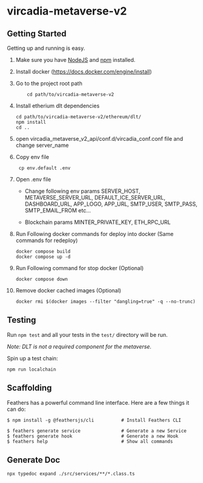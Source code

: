 # vircadia-metaverse-v2


## Getting Started

Getting up and running is easy.

1. Make sure you have [NodeJS](https://nodejs.org/) and [npm](https://www.npmjs.com/) installed.

2. Install docker (https://docs.docker.com/engine/install)

3. Go to the project root path
    ```
        cd path/to/vircadia-metaverse-v2
    ```

4. Install etherium dlt dependencies

    ```
    cd path/to/vircadia-metaverse-v2/ethereum/dlt/
    npm install
    cd ..
    ```
5. open vircadia_metaverse_v2_api/conf.d/vircadia_conf.conf file and change server_name

6. Copy env file
    ```
     cp env.default .env 
    ```
7. Open .env file 
   - Change following env params  SERVER_HOST,
    METAVERSE_SERVER_URL,
    DEFAULT_ICE_SERVER_URL,
    DASHBOARD_URL,
    APP_LOGO,
    APP_URL,
    SMTP_USER,
    SMTP_PASS,
    SMTP_EMAIL_FROM  etc...

    - Blockchain params 
        MINTER_PRIVATE_KEY,
        ETH_RPC_URL
    


8. Run Following docker commands for deploy into docker (Same commands for redeploy)
     ```
     docker compose build
     docker compose up -d
     ```

9. Run Following command for stop docker  (Optional)
     
     ```
     docker compose down
     ```

10. Remove docker cached images (Optional)

    ```
    docker rmi $(docker images --filter "dangling=true" -q --no-trunc)
    ```


## Testing

Run `npm test` and all your tests in the `test/` directory will be run.

*Note: DLT is not a required component for the metaverse.*

Spin up a test chain:

`npm run localchain`

## Scaffolding

Feathers has a powerful command line interface. Here are a few things it can do:

```
$ npm install -g @feathersjs/cli          # Install Feathers CLI

$ feathers generate service               # Generate a new Service
$ feathers generate hook                  # Generate a new Hook
$ feathers help                           # Show all commands
```

## Generate Doc

```
npx typedoc expand ./src/services/**/*.class.ts
```

